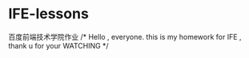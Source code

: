 # IFE-lessons
百度前端技术学院作业
/*
    Hello , everyone. 
    this is my homework for IFE , 
    thank u for your WATCHING
*/
